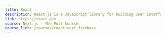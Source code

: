 ```yaml
---
title: React
description: React.js is a JavaScript library for building user interfaces
link: https://react.dev
course: Next.js - The Full Course
course_link: /courses/react-next-firebase
---
```

